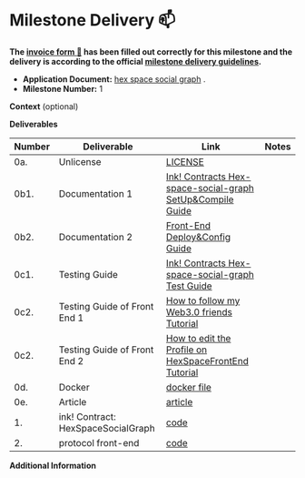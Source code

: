 # Milestone Delivery :mailbox:

**The [invoice form :pencil:](https://docs.google.com/forms/d/e/1FAIpQLSfmNYaoCgrxyhzgoKQ0ynQvnNRoTmgApz9NrMp-hd8mhIiO0A/viewform) has been filled out correctly for this milestone and the delivery is according to the official [milestone delivery guidelines](https://github.com/w3f/Grants-Program/blob/master/docs/milestone-deliverables-guidelines.md).**

- **Application Document:** [hex space social graph](https://github.com/w3f/Grants-Program/blob/master/applications/hex.md) .
- **Milestone Number:** 1

**Context** (optional)

**Deliverables**

| Number | Deliverable                        | Link                                                                                                                                                                          | Notes |
| ------ | ---------------------------------- | ----------------------------------------------------------------------------------------------------------------------------------------------------------------------------- | ----- |
| 0a.    | Unlicense                          | [LICENSE](https://github.com/rust-0x0/hex-space-protocol-substrate/blob/9123f9503f45a89958bef6c96eb308b82dd7f3a6/LICENSE)                                                     |       |
| 0b1.   | Documentation 1                    | [Ink! Contracts Hex-space-social-graph SetUp&Compile Guide](https://github.com/rust-0x0/hex-space-protocol-substrate/blob/9123f9503f45a89958bef6c96eb308b82dd7f3a6/README.md) |       |
| 0b2.   | Documentation 2                    | [Front-End Deploy&Config Guide](https://github.com/rust-0x0/hex-space-protocol-front-end/blob/508ca3ccf0459e975445eded2b084efbc34c6a6a/README.md)                             |       |
| 0c1.   | Testing Guide                      | [Ink! Contracts Hex-space-social-graph Test Guide](https://github.com/rust-0x0/hex-space-protocol-docs/blob/6ce9707bed58832e262cba236e07d1f8a9dc3e39/README.md)               |       |
| 0c2.   | Testing Guide of Front End 1       | [How to follow my Web3.0 friends Tutorial](https://github.com/rust-0x0/hex-space-protocol-docs/blob/6ce9707bed58832e262cba236e07d1f8a9dc3e39/Follow.md)                       |       |
| 0c2.   | Testing Guide of Front End 2       | [How to edit the Profile on HexSpaceFrontEnd Tutorial](https://github.com/rust-0x0/hex-space-protocol-docs/blob/6ce9707bed58832e262cba236e07d1f8a9dc3e39/Profile.md)          |       |
| 0d.    | Docker                             | [docker file](https://github.com/rust-0x0/hex-space-protocol-front-end/blob/508ca3ccf0459e975445eded2b084efbc34c6a6a/Dockerfile)                                              |       |
| 0e.    | Article                            | [article](https://medium.com/@rust.0x0/hex-space-social-graph-487c548c2391)                                                                                                   |       |
| 1.     | ink! Contract: HexSpaceSocialGraph | [code](https://github.com/rust-0x0/hex-space-protocol-substrate/tree/9123f9503f45a89958bef6c96eb308b82dd7f3a6/hex_space_social_graph)                                         |       |
| 2.     | protocol front-end                 | [code](https://github.com/rust-0x0/hex-space-protocol-front-end/tree/508ca3ccf0459e975445eded2b084efbc34c6a6a)                                                                |       |

**Additional Information**
